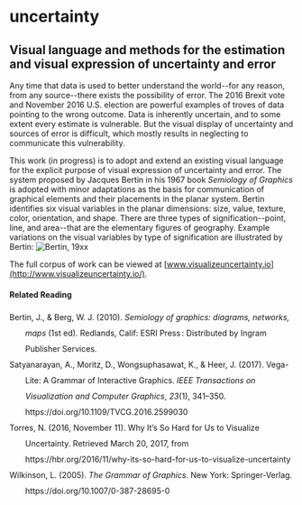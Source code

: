 # uncertainty

## Visual language and methods for the estimation and visual expression of uncertainty and error

Any time that data is used to better understand the world--for any reason, from any source--there exists the possibility of error. The 2016 Brexit vote and November 2016 U.S. election are powerful examples of troves of data pointing to the wrong outcome. Data is inherently uncertain, and to some extent every estimate is vulnerable. But the visual display of uncertainty and sources of error is difficult, which mostly results in neglecting to communicate this vulnerability. 

This work (in progress) is to adopt and extend an existing visual language for the explicit purpose of visual expression of uncertainty and error. The system proposed by Jacques Bertin in his 1967 book *Semiology of Graphics* is adopted with minor adaptations as the basis for communication of graphical elements and their placements in the planar system. Bertin identifies six visual variables in the planar dimensions: size, value, texture, color, orientation, and shape. There are three types of signification--point, line, and area--that are the elementary figures of geography. Example variations on the visual variables by type of signification are illustrated by Bertin:
![Bertin, 19xx](https://github.com/aaronxhill/uncertainty/raw/master/bertin/bertin.png)

The full corpus of work can be viewed at [www.visualizeuncertainty.io](http://www.visualizeuncertainty.io/).

#### Related Reading

<div class="csl-bib-body" style="line-height: 2; padding-left: 2em; text-indent:-2em;">
  <div class="csl-entry">Bertin, J., &amp; Berg, W. J. (2010). <i>Semiology of graphics: diagrams, networks, maps</i> (1st ed). Redlands, Calif: ESRI Press : Distributed by Ingram Publisher Services.</div>
  <span class="Z3988" title="url_ver=Z39.88-2004&amp;ctx_ver=Z39.88-2004&amp;rfr_id=info%3Asid%2Fzotero.org%3A2&amp;rft_id=urn%3Aisbn%3A978-1-58948-261-6&amp;rft_val_fmt=info%3Aofi%2Ffmt%3Akev%3Amtx%3Abook&amp;rft.genre=book&amp;rft.btitle=Semiology%20of%20graphics%3A%20diagrams%2C%20networks%2C%20maps&amp;rft.place=Redlands%2C%20Calif&amp;rft.publisher=ESRI%20Press%20%3A%20Distributed%20by%20Ingram%20Publisher%20Services&amp;rft.edition=1st%20ed&amp;rft.aufirst=Jacques&amp;rft.aulast=Bertin&amp;rft.au=Jacques%20Bertin&amp;rft.au=William%20J.%20Berg&amp;rft.date=2010&amp;rft.tpages=438&amp;rft.isbn=978-1-58948-261-6&amp;rft.language=eng"></span>
  <div class="csl-entry">Satyanarayan, A., Moritz, D., Wongsuphasawat, K., &amp; Heer, J. (2017). Vega-Lite: A Grammar of Interactive Graphics. <i>IEEE Transactions on Visualization and Computer Graphics</i>, <i>23</i>(1), 341–350. https://doi.org/10.1109/TVCG.2016.2599030</div>
  <span class="Z3988" title="url_ver=Z39.88-2004&amp;ctx_ver=Z39.88-2004&amp;rfr_id=info%3Asid%2Fzotero.org%3A2&amp;rft_id=info%3Adoi%2F10.1109%2FTVCG.2016.2599030&amp;rft_val_fmt=info%3Aofi%2Ffmt%3Akev%3Amtx%3Ajournal&amp;rft.genre=article&amp;rft.atitle=Vega-Lite%3A%20A%20Grammar%20of%20Interactive%20Graphics&amp;rft.jtitle=IEEE%20Transactions%20on%20Visualization%20and%20Computer%20Graphics&amp;rft.volume=23&amp;rft.issue=1&amp;rft.aufirst=Arvind&amp;rft.aulast=Satyanarayan&amp;rft.au=Arvind%20Satyanarayan&amp;rft.au=Dominik%20Moritz&amp;rft.au=Kanit%20Wongsuphasawat&amp;rft.au=Jeffrey%20Heer&amp;rft.date=2017-01&amp;rft.pages=341-350&amp;rft.spage=341&amp;rft.epage=350&amp;rft.issn=1077-2626"></span>
  <div class="csl-entry">Torres, N. (2016, November 11). Why It’s So Hard for Us to Visualize Uncertainty. Retrieved March 20, 2017, from https://hbr.org/2016/11/why-its-so-hard-for-us-to-visualize-uncertainty</div>
  <span class="Z3988" title="url_ver=Z39.88-2004&amp;ctx_ver=Z39.88-2004&amp;rfr_id=info%3Asid%2Fzotero.org%3A2&amp;rft_val_fmt=info%3Aofi%2Ffmt%3Akev%3Amtx%3Adc&amp;rft.type=webpage&amp;rft.title=Why%20It%E2%80%99s%20So%20Hard%20for%20Us%20to%20Visualize%20Uncertainty&amp;rft.identifier=https%3A%2F%2Fhbr.org%2F2016%2F11%2Fwhy-its-so-hard-for-us-to-visualize-uncertainty&amp;rft.aufirst=Nicole&amp;rft.aulast=Torres&amp;rft.au=Nicole%20Torres&amp;rft.date=2016-11-11"></span>
  <div class="csl-entry">Wilkinson, L. (2005). <i>The Grammar of Graphics</i>. New York: Springer-Verlag. https://doi.org/10.1007/0-387-28695-0</div>
  <span class="Z3988" title="url_ver=Z39.88-2004&amp;ctx_ver=Z39.88-2004&amp;rfr_id=info%3Asid%2Fzotero.org%3A2&amp;rft_id=urn%3Aisbn%3A978-0-387-24544-7&amp;rft_val_fmt=info%3Aofi%2Ffmt%3Akev%3Amtx%3Abook&amp;rft.genre=book&amp;rft.btitle=The%20Grammar%20of%20Graphics&amp;rft.place=New%20York&amp;rft.publisher=Springer-Verlag&amp;rft.series=Statistics%20and%20Computing&amp;rft.aufirst=Leland&amp;rft.aulast=Wilkinson&amp;rft.au=Leland%20Wilkinson&amp;rft.date=2005&amp;rft.isbn=978-0-387-24544-7&amp;rft.language=en"></span>
</div>

